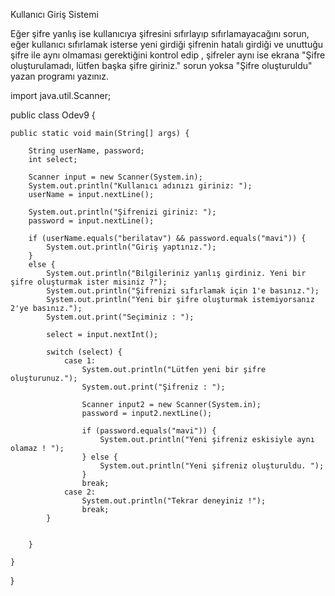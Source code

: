 Kullanıcı Giriş Sistemi

Eğer şifre yanlış ise kullanıcıya şifresini sıfırlayıp sıfırlamayacağını sorun, eğer kullanıcı sıfırlamak isterse yeni girdiği şifrenin hatalı girdiği ve unuttuğu şifre ile aynı olmaması gerektiğini kontrol edip , şifreler aynı ise ekrana "Şifre oluşturulamadı, lütfen başka şifre giriniz." sorun yoksa "Şifre oluşturuldu" yazan programı yazınız.

import java.util.Scanner;

public class Odev9 {

    public static void main(String[] args) {

        String userName, password;
        int select;

        Scanner input = new Scanner(System.in);
        System.out.println("Kullanıcı adınızı giriniz: ");
        userName = input.nextLine();

        System.out.println("Şifrenizi giriniz: ");
        password = input.nextLine();

        if (userName.equals("berilatav") && password.equals("mavi")) {
            System.out.println("Giriş yaptınız.");
        }
        else {
            System.out.println("Bilgileriniz yanlış girdiniz. Yeni bir şifre oluşturmak ister misiniz ?");
            System.out.println("Şifrenizi sıfırlamak için 1'e basınız.");
            System.out.println("Yeni bir şifre oluşturmak istemiyorsanız 2'ye basınız.");
            System.out.print("Seçiminiz : ");

            select = input.nextInt();

            switch (select) {
                case 1:
                    System.out.println("Lütfen yeni bir şifre oluşturunuz.");
                    System.out.print("Şifreniz : ");

                    Scanner input2 = new Scanner(System.in);
                    password = input2.nextLine();

                    if (password.equals("mavi")) {
                        System.out.println("Yeni şifreniz eskisiyle aynı olamaz ! ");
                    } else {
                        System.out.println("Yeni şifreniz oluşturuldu. ");
                    }
                    break;
                case 2:
                    System.out.println("Tekrar deneyiniz !");
                    break;
            }


        }

    }

}

